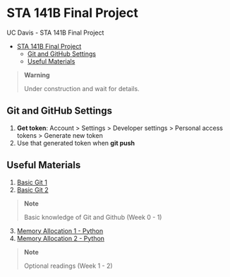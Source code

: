 # STA 141B Final Project
UC Davis - STA 141B Final Project

- [STA 141B Final Project](#sta-141b-final-project)
  - [Git and GitHub Settings](#git-and-github-settings)
  - [Useful Materials](#useful-materials)

> **Warning**
> 
> Under construction and wait for details.

## Git and GitHub Settings
1. **Get token**: Account > Settings > Developer settings > Personal access tokens > Generate new token
2. Use that generated token when **git push**

## Useful Materials

1. [Basic Git 1](https://backlog.com/git-tutorial/cn/intro/intro1_1.html)
2. [Basic Git 2](https://chinese.freecodecamp.org/news/git-and-github-for-beginners/)
> **Note**
> 
> Basic knowledge of Git and Github (Week 0 - 1)

3. [Memory Allocation 1 - Python](https://andrewpqc.github.io/2018/10/08/python-memory-management/)
4. [Memory Allocation 2 - Python](https://www.cnblogs.com/geaozhang/p/7111961.html)

> **Note**
> 
> Optional readings (Week 1 - 2) 